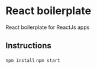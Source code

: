 # React boilerplate

React boilerplate for ReactJs apps

## Instructions

`npm install`
`npm start`
